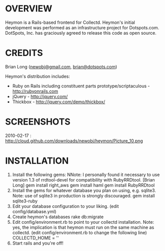 OVERVIEW
=======

Heymon is a Rails-based frontend for Collectd. Heymon's initial development was performed as an infrastructure project for Dotspots.com. DotSpots, Inc. has graciously agreed to release this code as open source.

CREDITS
======

Brian Long (newobj@gmail.com, brian@dotspots.com)

Heymon's distribution includes:

* Ruby on Rails including constituent parts prototype/scriptaculous - http://rubyonrails.com
* jQuery - http://jquery.com/
* Thickbox - http://jquery.com/demo/thickbox/

SCREENSHOTS
===========

2010-02-17 : http://cloud.github.com/downloads/newobj/heymon/Picture_10.png

INSTALLATION
============
1. Install the following gems: NNote: I personally found it necessary to use version 1.3 of rrdtool-devel for compatibility with RubyRRDtool. [Brian Long]
  gem install right_aws
  gem install haml
  gem install RubyRRDtool
2. Install the gems for whatever database you plan on using, e.g. sqlite3. Note: use of sqlite3 in production is strongly discouraged.
  gem install sqlite3-ruby
3. Edit your database configuration to your liking.
  (edit config/database.yml)
4. Create heymon's databases
  rake db:migrate
5. Edit config/environment.rb to point to your collectd installation.  Note: yes, the implication is that heymon must run on the same machine as collectd.
  (edit config/environment.rb to change the following line)
  COLLECTD_HOME = '<path to collectd installation>'
6. Start rails and you're off!
